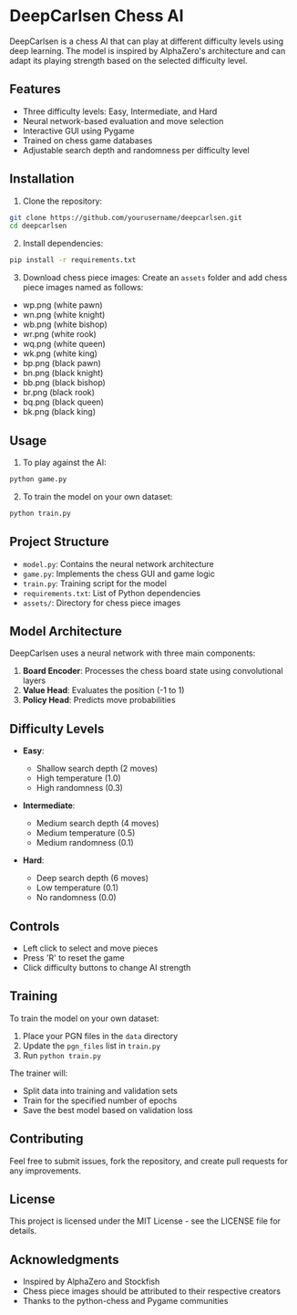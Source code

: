 # DeepCarlsen Chess AI

DeepCarlsen is a chess AI that can play at different difficulty levels using deep learning. The model is inspired by AlphaZero's architecture and can adapt its playing strength based on the selected difficulty level.

## Features

- Three difficulty levels: Easy, Intermediate, and Hard
- Neural network-based evaluation and move selection
- Interactive GUI using Pygame
- Trained on chess game databases
- Adjustable search depth and randomness per difficulty level

## Installation

1. Clone the repository:
```bash
git clone https://github.com/yourusername/deepcarlsen.git
cd deepcarlsen
```

2. Install dependencies:
```bash
pip install -r requirements.txt
```

3. Download chess piece images:
Create an `assets` folder and add chess piece images named as follows:
- wp.png (white pawn)
- wn.png (white knight)
- wb.png (white bishop)
- wr.png (white rook)
- wq.png (white queen)
- wk.png (white king)
- bp.png (black pawn)
- bn.png (black knight)
- bb.png (black bishop)
- br.png (black rook)
- bq.png (black queen)
- bk.png (black king)

## Usage

1. To play against the AI:
```bash
python game.py
```

2. To train the model on your own dataset:
```bash
python train.py
```

## Project Structure

- `model.py`: Contains the neural network architecture
- `game.py`: Implements the chess GUI and game logic
- `train.py`: Training script for the model
- `requirements.txt`: List of Python dependencies
- `assets/`: Directory for chess piece images

## Model Architecture

DeepCarlsen uses a neural network with three main components:
1. **Board Encoder**: Processes the chess board state using convolutional layers
2. **Value Head**: Evaluates the position (-1 to 1)
3. **Policy Head**: Predicts move probabilities

## Difficulty Levels

- **Easy**: 
  - Shallow search depth (2 moves)
  - High temperature (1.0)
  - High randomness (0.3)

- **Intermediate**:
  - Medium search depth (4 moves)
  - Medium temperature (0.5)
  - Medium randomness (0.1)

- **Hard**:
  - Deep search depth (6 moves)
  - Low temperature (0.1)
  - No randomness (0.0)

## Controls

- Left click to select and move pieces
- Press 'R' to reset the game
- Click difficulty buttons to change AI strength

## Training

To train the model on your own dataset:
1. Place your PGN files in the `data` directory
2. Update the `pgn_files` list in `train.py`
3. Run `python train.py`

The trainer will:
- Split data into training and validation sets
- Train for the specified number of epochs
- Save the best model based on validation loss

## Contributing

Feel free to submit issues, fork the repository, and create pull requests for any improvements.

## License

This project is licensed under the MIT License - see the LICENSE file for details.

## Acknowledgments

- Inspired by AlphaZero and Stockfish
- Chess piece images should be attributed to their respective creators
- Thanks to the python-chess and Pygame communities

